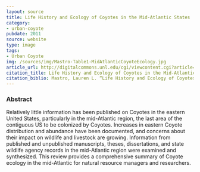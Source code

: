 ```yaml
---
layout: source
title: Life History and Ecology of Coyotes in the Mid-Atlantic States
category: 
- urban-coyote
pubdate: 2011
source: website
type: image
tags:
- Urban Coyote
img: /sources/img/Mastro-Table1-MidAtlanticCoyoteEcology.jpg 
article_url: http://digitalcommons.unl.edu/cgi/viewcontent.cgi?article=2334&context=icwdm_usdanwrc
citation_title: Life History and Ecology of Coyotes in the Mid-Atlantic States
citation_biblio: Mastro, Lauren L. “Life History and Ecology of Coyotes in the Mid-Atlantic States. A Summary of the Scientific Literature. Southeastern Naturalist 10.4 (2011) 721–30.
---
```



### Abstract
Relatively little information has been published on Coyotes in the eastern 
United States, particularly in the mid-Atlantic region, the last area of the contiguous US 
to be colonized by Coyotes. Increases in eastern Coyote distribution and abundance have 
been documented, and concerns about their impact on wildlife and livestock are growing. 
Information from published and unpublished manuscripts, theses, dissertations, and state 
wildlife agency records in the mid-Atlantic region were examined and synthesized. This 
review provides a comprehensive summary of Coyote ecology in the mid-Atlantic for 
natural resource managers and researchers. 

